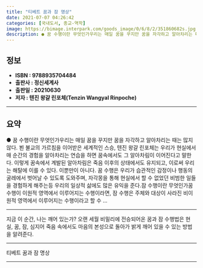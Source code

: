 ```yaml
---
title: "티베트 꿈과 잠 명상"
date: 2021-07-07 04:26:42
categories: [국내도서, 종교-역학]
image: https://bimage.interpark.com/goods_image/0/6/8/2/351860682s.jpg
description: ● 꿈 수행이란 무엇인가우리는 매일 꿈을 꾸지만 꿈을 자각하고 알아차리는 때는 많지 않다. 뵌 불교의 가르침을 이어받은 세계적인 스승, 텐진 왕걀 린포체는 우리가 현실에서 매 순간의 경험을 알아차리는 연습을 하면 꿈속에서도 그 알아차림이 이어진다고 말한다. 이렇게 꿈속에서 계발된 알아
---
```


## **정보**

- **ISBN : 9788935704484**
- **출판사 : 정신세계사**
- **출판일 : 20210630**
- **저자 : 텐진 왕걀 린포체(Tenzin Wangyal Rinpoche)**

------



## **요약**

●  꿈 수행이란 무엇인가우리는 매일 꿈을 꾸지만 꿈을 자각하고 알아차리는 때는 많지 않다. 뵌 불교의 가르침을 이어받은 세계적인 스승, 텐진 왕걀 린포체는 우리가 현실에서 매 순간의 경험을 알아차리는 연습을 하면 꿈속에서도 그 알아차림이 이어진다고 말한다. 이렇게 꿈속에서 계발된 알아차림은 죽음 이후의 상태에서도 유지되고, 이로써 우리는 해탈에 이를 수 있다. 이뿐만이 아니다. 꿈 수행은 우리가 습관적인 감정이나 행동의 굴레에서 벗어날 수 있도록 도와주며, 자각몽을 통해 현실에서 할 수 없었던 비범한 일들을 경험하게 해주는등 우리의 일상적 삶에도 많은 유익을 준다.잠 수행이란 무엇인가꿈 수행이 이원적 영역에서 이루어지는 수행이라면, 잠 수행은 주체와 대상이 사라진 비이원적 영역에서 이루어지는 수행이라고 할 수 ...

------

지금 이 순간, 나는 깨어 있는가?
오랜 세월 비밀리에 전승되어온 꿈과 잠 수행법은
현실, 꿈, 잠, 심지어 죽음 속에서도 
마음의 본성으로 돌아가
밝게 깨어 있을 수 있는 방법을 알려준다.

------


티베트 꿈과 잠 명상 

------



